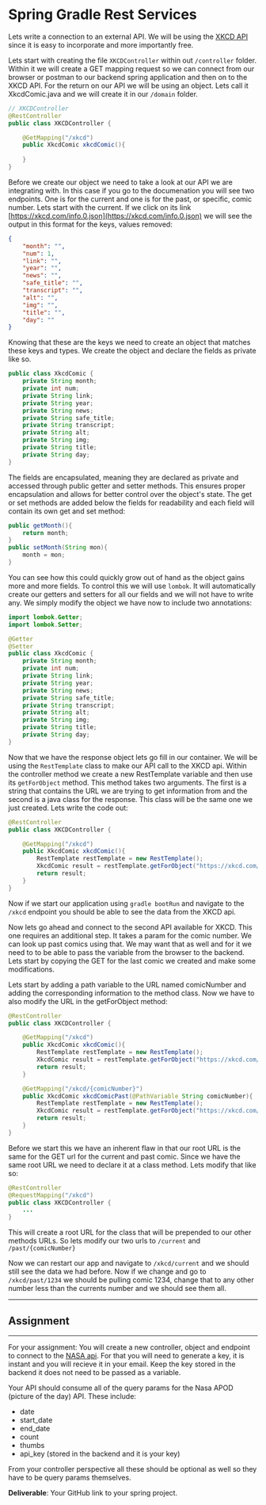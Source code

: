 # Spring Gradle Rest Services

Lets write a connection to an external API. We will be using the [XKCD API](https://xkcd.com/json.html) since it is easy to incorporate and more importantly free.

Lets start with creating the file `XKCDController` within out `/controller` folder. Within it we will create a GET mapping request so we can connect from our browser or postman to our backend spring application and then on to the XKCD API. For the return on our API we will be using an object. Lets call it XkcdComic.java and we will create it in our `/domain` folder.

```java
// XKCDController
@RestController
public class XKCDController {

    @GetMapping("/xkcd")
    public XkcdComic xkcdComic(){
        
    }
}
```
Before we create our object we need to take a look at our API we are integrating with. In this case if you go to the documenation you will see two endpoints. One is for the current and one is for the past, or specific, comic number. Lets start with the current. If we click on its link [https://xkcd.com/info.0.json](https://xkcd.com/info.0.json) we will see the output in this format for the keys, values removed:
```json
{
    "month": "",
    "num": 1,
    "link": "",
    "year": "",
    "news": "",
    "safe_title": "",
    "transcript": "",
    "alt": "",
    "img": "",
    "title": "",
    "day": ""
}
```
Knowing that these are the keys we need to create an object that matches these keys and types. We create the object and declare the fields as private like so.  
```java
public class XkcdComic {
    private String month;
    private int num;
    private String link;
    private String year;
    private String news;
    private String safe_title;
    private String transcript;
    private String alt;
    private String img;
    private String title;
    private String day;
}
```
The fields are encapsulated, meaning they are declared as private and accessed through public getter and setter methods. This ensures proper encapsulation and allows for better control over the object's state. The get or set methods are added below the fields for readability and each field will contain its own get and set method:
```java
public getMonth(){
    return month;
}
public setMonth(String mon){
    month = mon;
}
```
You can see how this could quickly grow out of hand as the object gains more and more fields. To control this we will use `lombok`. It will automatically create our getters and setters for all our fields and we will not have to write any. We simply modify the object we have now to include two annotations:
```java
import lombok.Getter;
import lombok.Setter;

@Getter
@Setter
public class XkcdComic {
    private String month;
    private int num;
    private String link;
    private String year;
    private String news;
    private String safe_title;
    private String transcript;
    private String alt;
    private String img;
    private String title;
    private String day;
}
```

Now that we have the response object lets go fill in our container. We will be using the `RestTemplate` class to make our API call to the XKCD api. Within the controller method we create a new RestTemplate variable and then use its `getForObject` method. This method takes two arguments. The first is a string that contains the URL we are trying to get information from and the second is a java class for the response. This class will be the same one we just created. Lets write the code out:
```java
@RestController
public class XKCDController {

    @GetMapping("/xkcd")
    public XkcdComic xkcdComic(){
        RestTemplate restTemplate = new RestTemplate();
        XkcdComic result = restTemplate.getForObject("https://xkcd.com/info.0.json", XkcdComic.class);
        return result;
    }
}
```

Now if we start our application using `gradle bootRun` and navigate to the `/xkcd` endpoint you should be able to see the data from the XKCD api.

Now lets go ahead and connect to the second API available for XKCD. This one requires an additional step. It takes a param for the comic number. We can look up past comics using that. We may want that as well and for it we need to to be able to pass the variable from the browser to the backend. Lets start by copying the GET for the last comic we created and make some modifications.

Lets start by adding a path variable to the URL named comicNumber and adding the corresponding information to the method class. Now we have to also modify the URL in the getForObject method: 

```java
@RestController
public class XKCDController {

    @GetMapping("/xkcd")
    public XkcdComic xkcdComic(){
        RestTemplate restTemplate = new RestTemplate();
        XkcdComic result = restTemplate.getForObject("https://xkcd.com/info.0.json", XkcdComic.class);
        return result;
    }

    @GetMapping("/xkcd/{comicNumber}")
    public XkcdComic xkcdComicPast(@PathVariable String comicNumber){
        RestTemplate restTemplate = new RestTemplate();
        XkcdComic result = restTemplate.getForObject("https://xkcd.com/" + comicNumber + "/info.0.json", XkcdComic.class);
        return result;
    }
}
```

Before we start this we have an inherent flaw in that our root URL is the same for the GET url for the current and past comic. Since we have the same root URL we need to declare it at a class method. Lets modify that like so:
```java
@RestController
@RequestMapping("/xkcd")
public class XKCDController {
    ...
}
```
This will create a root URL for the class that will be prepended to our other methods URLs. So lets modify our two urls to `/current` and `/past/{comicNumber}` 

Now we can restart our app and navigate to `/xkcd/current` and we should still see the data we had before. Now if we change and go to `/xkcd/past/1234` we should be pulling comic 1234, change that to any other number less than the currents number and we should see them all.
***
## Assignment
***
For your assignment:
You will create a new controller, object and endpoint to connect to the [NASA api](https://api.nasa.gov). For that you will need to generate a key, it is instant and you will recieve it in your email. Keep the key stored in the backend it does not need to be passed as a variable. 

Your API should consume all of the query params for the Nasa APOD (picture of the day) API. These include:
- date
- start_date
- end_date
- count
- thumbs
- api_key (stored in the backend and it is your key)

From your controller perspective all these should be optional as well so they have to be query params themselves. 

**Deliverable**: Your GitHub link to your spring project. 
